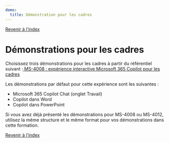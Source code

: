```yaml
---
demo:
  title: Démonstration pour les cadres
---
```


[Revenir à l’index](https://microsoftlearning.github.io/MS-4021-Copilot-Immersion-Experience/)

# Démonstrations pour les cadres

Choisissez trois démonstrations pour les cadres à partir du référentiel suivant :[ MS-4008 : expérience interactive Microsoft 365 Copilot pour les cadres](https://microsoftlearning.github.io/MS-4008-Microsoft-365-Copilot-Interactive-Experience-for-Executives/)

Les démonstrations par défaut pour cette expérience sont les suivantes :

- Microsoft 365 Copilot Chat (onglet Travail)
- Copilot dans Word
- Copilot dans PowerPoint

Si vous avez déjà présenté les démonstrations pour MS-4008 ou MS-4012, utilisez la même structure et le même format pour vos démonstrations dans cette formation.

[Revenir à l’index](https://microsoftlearning.github.io/MS-4021-Copilot-Immersion-Experience/)
